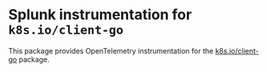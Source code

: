 # Splunk instrumentation for `k8s.io/client-go`

This package provides OpenTelemetry instrumentation for the
[k8s.io/client-go](https://github.com/kubernetes/client-go) package.
